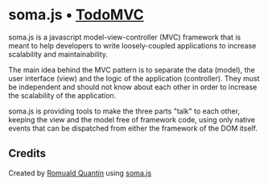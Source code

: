 # soma.js • [TodoMVC](http://todomvc.com)

soma.js is a javascript model-view-controller (MVC) framework that is meant to help developers to write loosely-coupled applications to increase scalability and maintainability.

The main idea behind the MVC pattern is to separate the data (model), the user interface (view) and the logic of the application (controller). They must be independent and should not know about each other in order to increase the scalability of the application.

soma.js is providing tools to make the three parts "talk" to each other, keeping the view and the model free of framework code, using only native events that can be dispatched from either the framework of the DOM itself.

## Credits

Created by [Romuald Quantin](http://www.soundstep.com) using [soma.js](http://somajs.github.com/somajs)

